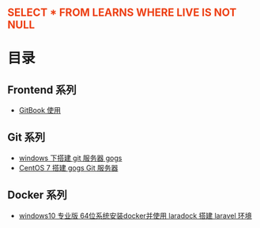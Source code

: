 <div style="height: 50px; display: flex; justify-content: center; align-items: center;">
    <h2 style="color: #ed4014;">SELECT * FROM LEARNS WHERE LIVE IS NOT NULL</h2>
</div>

# 目录

## Frontend 系列
- [GitBook 使用](doc/frontend-notes/how-to-use-gitbook.md)

## Git 系列
- [windows 下搭建 git 服务器 gogs](doc/git-notes/install-gogs-by-windows.md)
- [CentOS 7 搭建 gogs Git 服务器](doc/git-notes/install-gogs-by-centos7.md)

## Docker 系列
- [windows10 专业版 64位系统安装docker并使用 laradock 搭建 laravel 环境](doc/docker-notes/install-docker-by-windows.md)